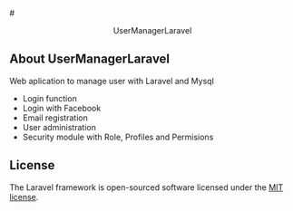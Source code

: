 #<p align="center">UserManagerLaravel</p>


## About UserManagerLaravel
Web aplication to manage user with Laravel and Mysql

- Login function
- Login with Facebook
- Email registration
- User administration
- Security module with Role, Profiles and Permisions

## License

The Laravel framework is open-sourced software licensed under the [MIT license](http://opensource.org/licenses/MIT).
